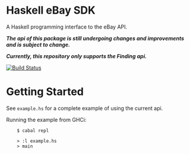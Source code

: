 # Haskell eBay SDK

A Haskell programming interface to the eBay API.

***The api of this package is still undergoing changes and
   improvements and is subject to change.***

***Currently, this repository only supports the Finding api.***

[![Build Status](https://secure.travis-ci.org/creichert/hsebaysdk.png?branch=master)](http://travis-ci.org/creichert/hsebaysdk)

# Getting Started

See `example.hs` for a complete example of using the current api.

Running the example from GHCi:

```
    $ cabal repl

    > :l example.hs
    > main
```
